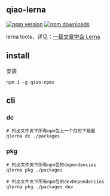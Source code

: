 ## qiao-lerna

[![npm version](https://img.shields.io/npm/v/qiao-lerna.svg?style=flat-square)](https://www.npmjs.org/package/qiao-lerna)
[![npm downloads](https://img.shields.io/npm/dm/qiao-lerna.svg?style=flat-square)](https://npm-stat.com/charts.html?package=qiao-lerna)

lerna tools，详见：[一篇文章学会 Lerna](https://blog.insistime.com/lerna)

## install

安装

```shell
npm i -g qiao-npms
```

## cli

### dc

```shell
# 列出文件夹下所有npm包上一个月的下载量
qlerna dc ./packages
```

### pkg

```shell
# 列出文件夹下所有npm包的dependencies
qlerna pkg ./packages

# 列出文件夹下所有npm包的devDependencies
qlerna pkg ./packages dev
```
